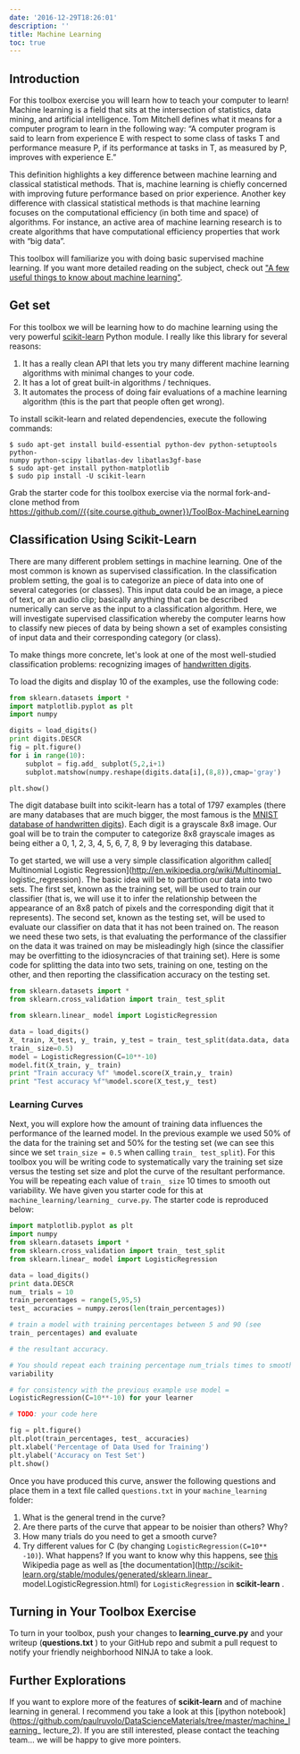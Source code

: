 ```yaml
---
date: '2016-12-29T18:26:01'
description: ''
title: Machine Learning
toc: true
---
```


## Introduction

For this toolbox exercise you will learn how to teach your computer to learn!
Machine learning is a field that sits at the intersection of statistics, data
mining, and artificial intelligence. Tom Mitchell defines what it means for a
computer program to learn in the following way: “A computer program is said to
learn from experience E with respect to some class of tasks T and performance
measure P, if its performance at tasks in T, as measured by P, improves with
experience E.”

This definition highlights a key difference between machine learning and
classical statistical methods. That is, machine learning is chiefly concerned
with improving future performance based on prior experience. Another key
difference with classical statistical methods is that machine learning focuses
on the computational efficiency (in both time and space) of algorithms. For
instance, an active area of machine learning research is to create algorithms
that have computational efficiency properties that work with “big data”.

This toolbox will familiarize you with doing basic supervised machine
learning. If you want more detailed reading on the subject, check out ["A few
useful things to know about machine
learning"](http://homes.cs.washington.edu/%7Epedrod/papers/cacm12.pdf).

## Get set

For this toolbox we will be learning how to do machine learning using the very
powerful [scikit-learn](http://scikit-learn.org/stable/) Python module. I
really like this library for several reasons:

1. It has a really clean API that lets you try many different machine learning algorithms with minimal changes to your code.
2. It has a lot of great built-in algorithms / techniques.
3. It automates the process of doing fair evaluations of a machine learning algorithm (this is the part that people often get wrong).

To install scikit-learn and related dependencies, execute the following
commands:

    $ sudo apt-get install build-essential python-dev python-setuptools python-
    numpy python-scipy libatlas-dev libatlas3gf-base
    $ sudo apt-get install python-matplotlib
    $ sudo pip install -U scikit-learn

Grab the starter code for this toolbox exercise via the normal fork-and-clone
method from <https://github.com//{{site.course.github_owner}}/ToolBox-MachineLearning>

## Classification Using Scikit-Learn

There are many different problem settings in machine learning. One of the most
common is known as supervised classification. In the classification problem
setting, the goal is to categorize an piece of data into one of several
categories (or classes). This input data could be an image, a piece of text,
or an audio clip; basically anything that can be described numerically can
serve as the input to a classification algorithm. Here, we will investigate
supervised classification whereby the computer learns how to classify new
pieces of data by being shown a set of examples consisting of input data and
their corresponding category (or class).

To make things more concrete, let's look at one of the most well-studied
classification problems: recognizing images of [handwritten
digits](http://en.wikipedia.org/wiki/MNIST_database).

To load the digits and display 10 of the examples, use the following code:

``` python
from sklearn.datasets import *
import matplotlib.pyplot as plt
import numpy

digits = load_digits()
print digits.DESCR
fig = plt.figure()
for i in range(10):
    subplot = fig.add_ subplot(5,2,i+1)
    subplot.matshow(numpy.reshape(digits.data[i],(8,8)),cmap='gray')

plt.show()
```

The digit database built into scikit-learn has a total of 1797 examples (there
are many databases that are much bigger, the most famous is the [MNIST
database of handwritten digits](http://en.wikipedia.org/wiki/MNIST_database)).
Each digit is a grayscale 8x8 image. Our goal will be to train the computer to
categorize 8x8 grayscale images as being either a 0, 1, 2, 3, 4, 5, 6, 7, 8, 9
by leveraging this database.

To get started, we will use a very simple classification algorithm called[
Multinomial Logistic
Regression](http://en.wikipedia.org/wiki/Multinomial_ logistic_regression).
The basic idea will be to partition our data into two sets. The first set,
known as the training set, will be used to train our classifier (that is, we
will use it to infer the relationship between the appearance of an 8x8 patch
of pixels and the corresponding digit that it represents). The second set,
known as the testing set, will be used to evaluate our classifier on data that
it has not been trained on. The reason we need these two sets, is that
evaluating the performance of the classifier on the data it was trained on may
be misleadingly high (since the classifier may be overfitting to the
idiosyncracies of that training set). Here is some code for splitting the data
into two sets, training on one, testing on the other, and then reporting the
classification accuracy on the testing set.

``` python
from sklearn.datasets import *
from sklearn.cross_validation import train_ test_split

from sklearn.linear_ model import LogisticRegression

data = load_digits()
X_ train, X_test, y_ train, y_test = train_ test_split(data.data, data.target,
train_ size=0.5)
model = LogisticRegression(C=10**-10)
model.fit(X_train, y_ train)
print "Train accuracy %f" %model.score(X_train,y_ train)
print "Test accuracy %f"%model.score(X_test,y_ test)
```

### Learning Curves

Next, you will explore how the amount of training data influences the
performance of the learned model. In the previous example we used 50% of the
data for the training set and 50% for the testing set (we can see this since
we set `train_size = 0.5` when calling `train_ test_split`). For this toolbox
you will be writing code to systematically vary the training set size versus
the testing set size and plot the curve of the resultant performance. You will
be repeating each value of `train_ size` 10 times to smooth out variability. We
have given you starter code for this at `machine_learning/learning_ curve.py`.
The starter code is reproduced below:

``` python
import matplotlib.pyplot as plt
import numpy
from sklearn.datasets import *
from sklearn.cross_validation import train_ test_split
from sklearn.linear_ model import LogisticRegression

data = load_digits()
print data.DESCR
num_ trials = 10
train_percentages = range(5,95,5)
test_ accuracies = numpy.zeros(len(train_percentages))

# train a model with training percentages between 5 and 90 (see
train_ percentages) and evaluate

# the resultant accuracy.

# You should repeat each training percentage num_trials times to smooth out
variability

# for consistency with the previous example use model =
LogisticRegression(C=10**-10) for your learner

# TODO: your code here

fig = plt.figure()
plt.plot(train_percentages, test_ accuracies)
plt.xlabel('Percentage of Data Used for Training')
plt.ylabel('Accuracy on Test Set')
plt.show()
```

Once you have produced this curve, answer the following questions and place
them in a text file called `questions.txt` in your `machine_learning` folder:

1. What is the general trend in the curve?
2. Are there parts of the curve that appear to be noisier than others? Why?
3. How many trials do you need to get a smooth curve?
4. Try different values for C (by changing `LogisticRegression(C=10** -10)`). What happens? If you want to know why this happens, see [this](http://en.wikipedia.org/wiki/Tikhonov_regularization) Wikipedia page as well as [the documentation](http://scikit-learn.org/stable/modules/generated/sklearn.linear_ model.LogisticRegression.html) for `LogisticRegression` in **scikit-learn** .

## Turning in Your Toolbox Exercise

To turn in your toolbox, push your changes to **learning_curve.py**  and your
writeup (**questions.txt** ) to your GitHub repo and submit a pull request to
notify your friendly neighborhood NINJA to take a look.

## Further Explorations

If you want to explore more of the features of **scikit-learn**  and of machine
learning in general. I recommend you take a look at this [ipython
notebook](https://github.com/paulruvolo/DataScienceMaterials/tree/master/machine_learning_ lecture_2).
If you are still interested, please contact the teaching team... we will be
happy to give more pointers.
